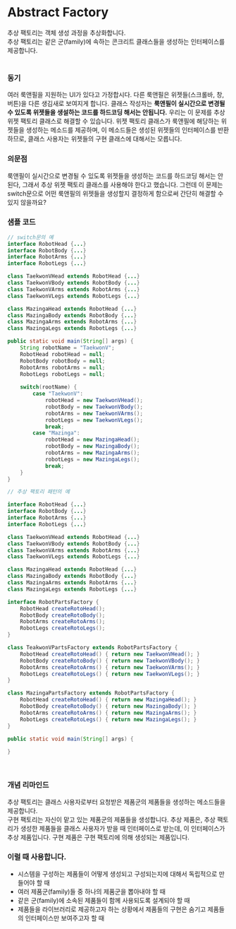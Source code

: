 # Abstract Factory
추상 팩토리는 객체 생성 과정을 추상화합니다.<br>
추상 팩토리는 같은 군(family)에 속하는 콘크리트 클래스들을 생성하는 인터페이스를 제공합니다.<br>
<br>

### 동기
여러 룩앤필을 지원하는 UI가 있다고 가정합시다. 다른 룩앤필은 위젯들(스크롤바, 창, 버튼)을 다른 생김새로 보여지게 합니다. 클래스 작성자는 **룩앤필이 실시간으로 변경될 수 있도록 위젯들을 생설하는 코드를 하드코딩 해서는 안됩니다.** 우리는 이 문제를 추상 위젯 팩토리 클래스로 해결할 수 있습니다. 위젯 팩토리 클래스가 룩앤필에 해당하는 위젯들을 생성하는 메소드를 제공하며, 이 메소드들은 생성된 위젯들의 인터페이스를 반환하므로, 클래스 사용자는 위젯들의 구현 클래스에 대해서는 모릅니다.

### 의문점
룩앤필이 실시간으로 변경될 수 있도록 위젯들을 생성하는 코드를 하드코딩 해서는 안 된다, 그래서 추상 위젯 팩토리 클래스를 사용해야 한다고 했습니다. 그런데 이 문제는 switch문으로 어떤 룩앤필의 위젯들을 생성할지 결정하게 함으로써 간단히 해결할 수 있지 않을까요?

### 샘플 코드
```java
// switch문의 예
interface RobotHead {...}
interface RobotBody {...}
interface RobotArms {...}
interface RobotLegs {...}

class TaekwonVHead extends RobotHead {...}
class TaekwonVBody extends RobotBody {...}
class TaekwonVArms extends RobotArms {...}
class TaekwonVLegs extends RobotLegs {...}

class MazingaHead extends RobotHead {...}
class MazingaBody extends RobotBody {...}
class MazingaArms extends RobotArms {...}
class MazingaLegs extends RobotLegs {...}

public static void main(String[] args) {
	String robotName = "TaekwonV";
	RobotHead robotHead = null;
	RobotBody robotBody = null;
	RobotArms robotArms = null;
	RobotLegs robotLegs = null;
	
	switch(rootName) {
		case "TaekwonV":
			robotHead = new TaekwonVHead();
			robotBody = new TaekwonVBody();
			robotArms = new TaekwonVArms();
			robotLegs = new TaekwonVLegs();
			break;
		case "Mazinga":
			robotHead = new MazingaHead();
			robotBody = new MazingaBody();
			robotArms = new MazingaArms();
			robotLegs = new MazingaLegs();
			break;
	}
}

```

```java
// 추상 팩토리 패턴의 예

interface RobotHead {...}
interface RobotBody {...}
interface RobotArms {...}
interface RobotLegs {...}

class TaekwonVHead extends RobotHead {...}
class TaekwonVBody extends RobotBody {...}
class TaekwonVArms extends RobotArms {...}
class TaekwonVLegs extends RobotLegs {...}

class MazingaHead extends RobotHead {...}
class MazingaBody extends RobotBody {...}
class MazingaArms extends RobotArms {...}
class MazingaLegs extends RobotLegs {...}

interface RobotPartsFactory {
	RobotHead createRotoHead();
	RobotBody createRotoBody();
	RobotArms createRotoArms();
	RobotLegs createRotoLegs();
}

class TeakwonVPartsFactory extends RobotPartsFactory {
	RobotHead createRotoHead() { return new TaekwonVHead(); }
	RobotBody createRotoBody() { return new TaekwonVBody(); }
	RobotArms createRotoArms() { return new TaekwonVArms(); }
	RobotLegs createRotoLegs() { return new TaekwonVLegs(); }
}

class MazingaPartsFactory extends RobotPartsFactory {
	RobotHead createRotoHead() { return new MazingaHead(); }
	RobotBody createRotoBody() { return new MazingaBody(); }
	RobotArms createRotoArms() { return new MazingaArms(); }
	RobotLegs createRotoLegs() { return new MazingaLegs(); }
}

public static void main(String[] args) {
	
}
```
<br>

### 개념 리마인드
추상 팩토리는 클래스 사용자로부터 요청받은 제품군의 제품들을 생성하는 메소드들을 제공합니다.<br>
구현 팩토리는 자신이 맡고 있는 제품군의 제품들을 생성합니다.
추상 제품은, 추상 팩토리가 생성한 제품들을 클래스 사용자가 받을 때 인터페이스로 받는데, 이 인터페이스가 추상 제품입니다.
구현 제품은 구현 팩토리에 의해 생성되는 제품입니다.

### 이럴 때 사용합니다.
- 시스템을 구성하는 제품들이 어떻게 생성되고 구성되는지에 대해서 독립적으로 만들어야 할 때
- 여러 제품군(family)들 중 하나의 제품군을 뽑아내야 할 때
- 같은 군(family)에 소속된 제품들이 함께 사용되도록 설계되야 할 때
- 제품들을 라이브러리로 제공하고자 하는 상황에서 제품들의 구현은 숨기고 제품들의 인터페이스만 보여주고자 할 때

### 
